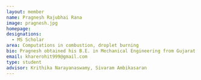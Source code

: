 ```yaml
---
layout: member
name: Pragnesh Rajubhai Rana 
image: pragnesh.jpg
homepage: 
designations: 
  - MS Scholar
area: Computations in combustion, droplet burning
bio: Pragnesh obtained his B.E. in Mechanical Engineering from Gujarat Technological University in 2016. He is currently pursuing his Masters (interdisciplinary) at IIT Madras. His research topic focuses on simulation of droplet combustion with accurate chemical kinetics.
email: kharerohit999@gmail.com 
type: student
advisor: Krithika Narayanaswamy, Sivaram Ambikasaran
---
```

